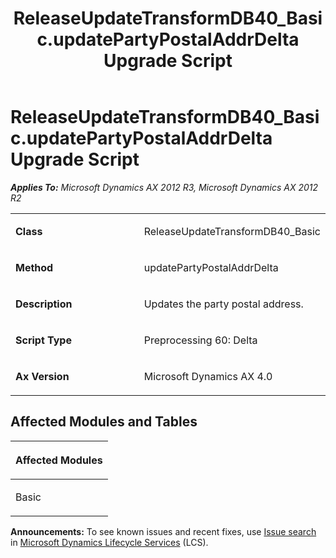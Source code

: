 ﻿---
title: ReleaseUpdateTransformDB40_Basic.updatePartyPostalAddrDelta Upgrade Script
TOCTitle: ReleaseUpdateTransformDB40_Basic.updatePartyPostalAddrDelta Upgrade Script
ms:assetid: e1954153-0b38-c6f9-bbda-ae43a40769b3
ms:mtpsurl: https://msdn.microsoft.com/en-us/library/JJ737324(v=AX.60)
ms:contentKeyID: 49711765
ms.date: 05/18/2015
mtps_version: v=AX.60
---

# ReleaseUpdateTransformDB40\_Basic.updatePartyPostalAddrDelta Upgrade Script 


_**Applies To:** Microsoft Dynamics AX 2012 R3, Microsoft Dynamics AX 2012 R2_

<table>
<colgroup>
<col style="width: 50%" />
<col style="width: 50%" />
</colgroup>
<tbody>
<tr class="odd">
<td><p><strong>Class</strong></p></td>
<td><p>ReleaseUpdateTransformDB40_Basic</p></td>
</tr>
<tr class="even">
<td><p><strong>Method</strong></p></td>
<td><p>updatePartyPostalAddrDelta</p></td>
</tr>
<tr class="odd">
<td><p><strong>Description</strong></p></td>
<td><p>Updates the party postal address.</p></td>
</tr>
<tr class="even">
<td><p><strong>Script Type</strong></p></td>
<td><p>Preprocessing 60: Delta</p></td>
</tr>
<tr class="odd">
<td><p><strong>Ax Version</strong></p></td>
<td><p>Microsoft Dynamics AX 4.0</p></td>
</tr>
</tbody>
</table>


## Affected Modules and Tables

<table>
<colgroup>
<col style="width: 100%" />
</colgroup>
<thead>
<tr class="header">
<th><p>Affected Modules</p></th>
</tr>
</thead>
<tbody>
<tr class="odd">
<td><p>Basic</p></td>
</tr>
</tbody>
</table>

  
**Announcements:** To see known issues and recent fixes, use [Issue search](http://go.microsoft.com/fwlink/?linkid=389258) in [Microsoft Dynamics Lifecycle Services](http://go.microsoft.com/fwlink/?linkid=306505) (LCS).

